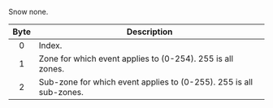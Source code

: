 Snow none.

 | Byte | Description                                                        | 
 | :----: | -----------                                                        | 
 | 0    | Index.                                                             | 
 | 1    | Zone for which event applies to (0-254). 255 is all zones.         | 
 | 2    | Sub-zone for which event applies to (0-255). 255 is all sub-zones. | 
